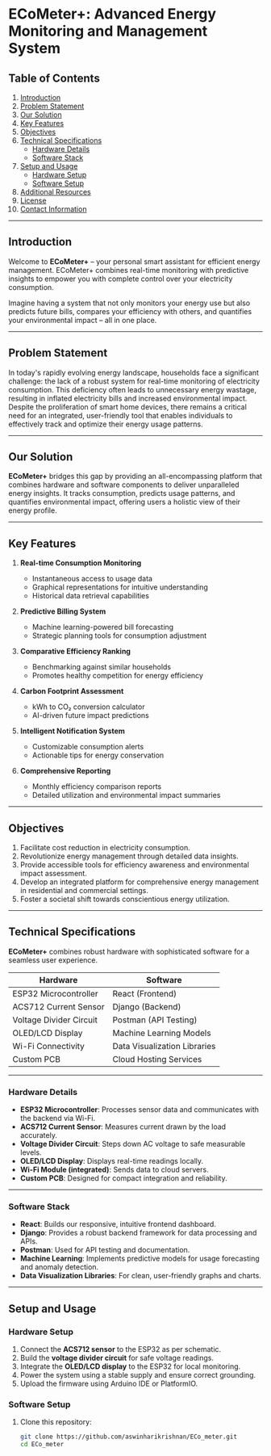 # ECoMeter+: Advanced Energy Monitoring and Management System

## Table of Contents

1. [Introduction](#introduction)
2. [Problem Statement](#problem-statement)
3. [Our Solution](#our-solution)
4. [Key Features](#key-features)
5. [Objectives](#objectives)
6. [Technical Specifications](#technical-specifications)
   - [Hardware Details](#hardware-details)
   - [Software Stack](#software-stack)
7. [Setup and Usage](#setup-and-usage)
   - [Hardware Setup](#hardware-setup)
   - [Software Setup](#software-setup)
8. [Additional Resources](#additional-resources)
9. [License](#license)
10. [Contact Information](#contact-information)

---

## Introduction

Welcome to **ECoMeter+** – your personal smart assistant for efficient energy management. ECoMeter+ combines real-time monitoring with predictive insights to empower you with complete control over your electricity consumption.

Imagine having a system that not only monitors your energy use but also predicts future bills, compares your efficiency with others, and quantifies your environmental impact – all in one place.

---

## Problem Statement

In today's rapidly evolving energy landscape, households face a significant challenge: the lack of a robust system for real-time monitoring of electricity consumption. This deficiency often leads to unnecessary energy wastage, resulting in inflated electricity bills and increased environmental impact. Despite the proliferation of smart home devices, there remains a critical need for an integrated, user-friendly tool that enables individuals to effectively track and optimize their energy usage patterns.

---

## Our Solution

**ECoMeter+** bridges this gap by providing an all-encompassing platform that combines hardware and software components to deliver unparalleled energy insights. It tracks consumption, predicts usage patterns, and quantifies environmental impact, offering users a holistic view of their energy profile.

---

## Key Features

1. **Real-time Consumption Monitoring**
   - Instantaneous access to usage data
   - Graphical representations for intuitive understanding
   - Historical data retrieval capabilities

2. **Predictive Billing System**
   - Machine learning-powered bill forecasting
   - Strategic planning tools for consumption adjustment

3. **Comparative Efficiency Ranking**
   - Benchmarking against similar households
   - Promotes healthy competition for energy efficiency

4. **Carbon Footprint Assessment**
   - kWh to CO₂ conversion calculator
   - AI-driven future impact predictions

5. **Intelligent Notification System**
   - Customizable consumption alerts
   - Actionable tips for energy conservation

6. **Comprehensive Reporting**
   - Monthly efficiency comparison reports
   - Detailed utilization and environmental impact summaries

---

## Objectives

1. Facilitate cost reduction in electricity consumption.
2. Revolutionize energy management through detailed data insights.
3. Provide accessible tools for efficiency awareness and environmental impact assessment.
4. Develop an integrated platform for comprehensive energy management in residential and commercial settings.
5. Foster a societal shift towards conscientious energy utilization.

---

## Technical Specifications

**ECoMeter+** combines robust hardware with sophisticated software for a seamless user experience.

| Hardware               | Software                     |
| ---------------------- | ---------------------------- |
| ESP32 Microcontroller  | React (Frontend)             |
| ACS712 Current Sensor  | Django (Backend)             |
| Voltage Divider Circuit| Postman (API Testing)        |
| OLED/LCD Display       | Machine Learning Models      |
| Wi-Fi Connectivity     | Data Visualization Libraries |
| Custom PCB             | Cloud Hosting Services       |

---

### Hardware Details

- **ESP32 Microcontroller**: Processes sensor data and communicates with the backend via Wi-Fi.
- **ACS712 Current Sensor**: Measures current drawn by the load accurately.
- **Voltage Divider Circuit**: Steps down AC voltage to safe measurable levels.
- **OLED/LCD Display**: Displays real-time readings locally.
- **Wi-Fi Module (integrated)**: Sends data to cloud servers.
- **Custom PCB**: Designed for compact integration and reliability.

---

### Software Stack

- **React**: Builds our responsive, intuitive frontend dashboard.
- **Django**: Provides a robust backend framework for data processing and APIs.
- **Postman**: Used for API testing and documentation.
- **Machine Learning**: Implements predictive models for usage forecasting and anomaly detection.
- **Data Visualization Libraries**: For clean, user-friendly graphs and charts.

---

## Setup and Usage

### Hardware Setup

1. Connect the **ACS712 sensor** to the ESP32 as per schematic.
2. Build the **voltage divider circuit** for safe voltage readings.
3. Integrate the **OLED/LCD display** to the ESP32 for local monitoring.
4. Power the system using a stable supply and ensure correct grounding.
5. Upload the firmware using Arduino IDE or PlatformIO.

### Software Setup

1. Clone this repository:
   ```bash
   git clone https://github.com/aswinharikrishnan/ECo_meter.git
   cd ECo_meter

